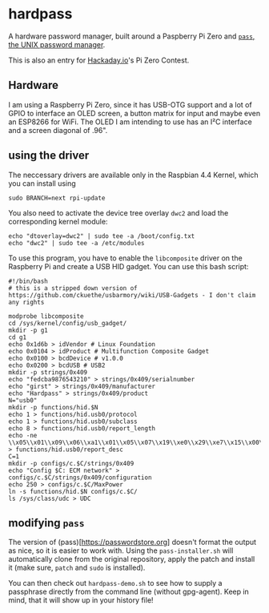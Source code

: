 # hardpass
A hardware password manager, built around a Paspberry Pi Zero and [`pass`, the UNIX password manager](https://passwordstore.org).

This is also an entry for [Hackaday.io](https://hackaday.io)'s Pi Zero Contest. 

## Hardware
I am using a Raspberry Pi Zero, since it has USB-OTG support and a lot of GPIO to interface an OLED screen, a button matrix for input and maybe even an ESP8266 for WiFi. 
The OLED I am intending to use has an I²C interface and a screen diagonal of .96". 

## using the driver
The neccessary drivers are available only in the Raspbian 4.4 Kernel, which you can install using
```
sudo BRANCH=next rpi-update
```
You also need to activate the device tree overlay `dwc2` and load the corresponding kernel module:
```
echo "dtoverlay=dwc2" | sudo tee -a /boot/config.txt
echo "dwc2" | sudo tee -a /etc/modules
```

To use this program, you have to enable the `libcomposite` driver on the Raspberry Pi and create a USB HID gadget. 
You can use this bash script:
```
#!/bin/bash
# this is a stripped down version of https://github.com/ckuethe/usbarmory/wiki/USB-Gadgets - I don't claim any rights

modprobe libcomposite
cd /sys/kernel/config/usb_gadget/
mkdir -p g1
cd g1
echo 0x1d6b > idVendor # Linux Foundation
echo 0x0104 > idProduct # Multifunction Composite Gadget
echo 0x0100 > bcdDevice # v1.0.0
echo 0x0200 > bcdUSB # USB2
mkdir -p strings/0x409
echo "fedcba9876543210" > strings/0x409/serialnumber
echo "girst" > strings/0x409/manufacturer 
echo "Hardpass" > strings/0x409/product
N="usb0"
mkdir -p functions/hid.$N
echo 1 > functions/hid.usb0/protocol
echo 1 > functions/hid.usb0/subclass
echo 8 > functions/hid.usb0/report_length
echo -ne \\x05\\x01\\x09\\x06\\xa1\\x01\\x05\\x07\\x19\\xe0\\x29\\xe7\\x15\\x00\\x25\\x01\\x75\\x01\\x95\\x08\\x81\\x02\\x95\\x01\\x75\\x08\\x81\\x03\\x95\\x05\\x75\\x01\\x05\\x08\\x19\\x01\\x29\\x05\\x91\\x02\\x95\\x01\\x75\\x03\\x91\\x03\\x95\\x06\\x75\\x08\\x15\\x00\\x25\\x65\\x05\\x07\\x19\\x00\\x29\\x65\\x81\\x00\\xc0 > functions/hid.usb0/report_desc
C=1
mkdir -p configs/c.$C/strings/0x409
echo "Config $C: ECM network" > configs/c.$C/strings/0x409/configuration 
echo 250 > configs/c.$C/MaxPower 
ln -s functions/hid.$N configs/c.$C/
ls /sys/class/udc > UDC
```

## modifying `pass`
The version of (pass)[https://passwordstore.org] doesn't format the output as nice, so it is easier to work with. Using the `pass-installer.sh` will automatically clone from the original repository, apply the patch and install it (make sure, `patch` and `sudo` is installed). 

You can then check out `hardpass-demo.sh` to see how to supply a passphrase directly from the command line (without gpg-agent). Keep in mind, that it will show up in your history file!
